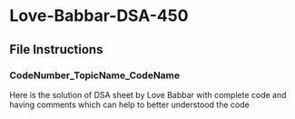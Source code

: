 # Love-Babbar-DSA-450
## File Instructions
### CodeNumber_TopicName_CodeName

Here is the solution of DSA sheet by Love Babbar with complete code and having comments which can help to better understood the code
